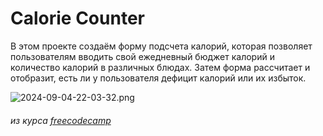 # Calorie Counter
В этом проекте создаём форму подсчета калорий, 
которая позволяет пользователям вводить свой ежедневный бюджет калорий и количество калорий в различных блюдах. 
Затем форма рассчитает и отобразит, есть ли у пользователя дефицит калорий или их избыток.

![2024-09-04-22-03-32.png](https://i.postimg.cc/prkN21ng/2024-09-04-22-03-32.png)

###### из курса [freecodecamp](https://www.freecodecamp.org/learn/javascript-algorithms-and-data-structures-v8/)
